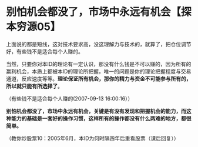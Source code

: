 # 别怕机会都没了，市场中永远有机会【探本穷源05】

上面说的都是短线，这对技术要求高，没这理解力与技术的，就算了，把仓位调节好，有些钱不是适合每个人赚的。


当然，只要你对本ID的理论有一定认识，那没有什么钱是不可以赚的，因为所有的赢利机会，本质上都被本ID的理论所把握，唯一的问题是你的理论把握程度与交易通道，反应速度等等。**理论保证所有机会，那你的精力与资金不可能参与所有的，所以就只能有所选择了**。

（有些钱不是适合每个人赚的(2007-09-13 16:00:16））


**别怕机会都没了，市场中永远有机会，关键是有没有发现和把握机会的能力，而这种能力的基础是一套好的操作习惯，这样所有的操作都没有什么两难的地方，都很简单。**

（教你炒股票10：2005年6月，本ID为何时隔四年后重看股票（课后回复））
